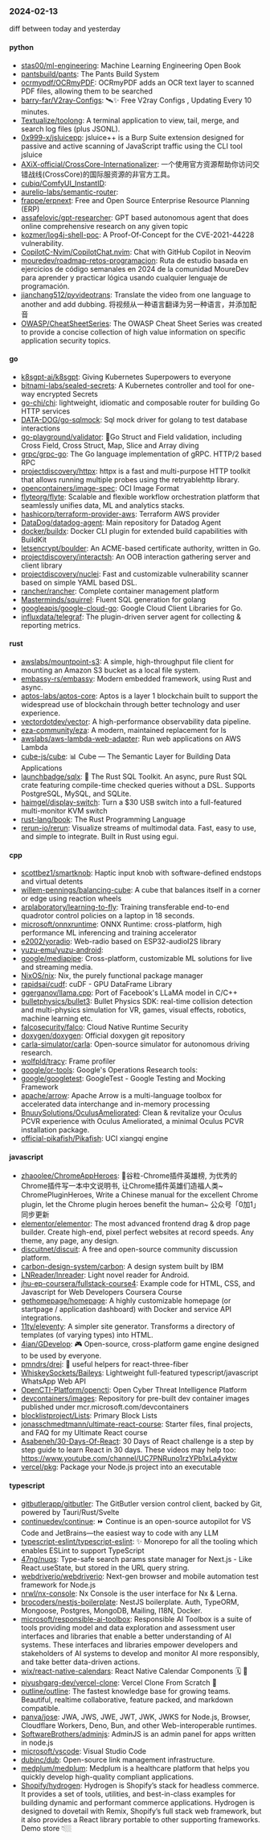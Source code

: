 ### 2024-02-13
diff between today and yesterday

#### python
* [stas00/ml-engineering](https://github.com/stas00/ml-engineering): Machine Learning Engineering Open Book
* [pantsbuild/pants](https://github.com/pantsbuild/pants): The Pants Build System
* [ocrmypdf/OCRmyPDF](https://github.com/ocrmypdf/OCRmyPDF): OCRmyPDF adds an OCR text layer to scanned PDF files, allowing them to be searched
* [barry-far/V2ray-Configs](https://github.com/barry-far/V2ray-Configs): 🛰️✨ Free V2ray Configs , Updating Every 10 minutes.
* [Textualize/toolong](https://github.com/Textualize/toolong): A terminal application to view, tail, merge, and search log files (plus JSONL).
* [0x999-x/jsluicepp](https://github.com/0x999-x/jsluicepp): jsluice++ is a Burp Suite extension designed for passive and active scanning of JavaScript traffic using the CLI tool jsluice
* [AXiX-official/CrossCore-Internationalizer](https://github.com/AXiX-official/CrossCore-Internationalizer): 一个使用官方资源帮助你访问交错战线(CrossCore)的国际服资源的非官方工具。
* [cubiq/ComfyUI_InstantID](https://github.com/cubiq/ComfyUI_InstantID): 
* [aurelio-labs/semantic-router](https://github.com/aurelio-labs/semantic-router): 
* [frappe/erpnext](https://github.com/frappe/erpnext): Free and Open Source Enterprise Resource Planning (ERP)
* [assafelovic/gpt-researcher](https://github.com/assafelovic/gpt-researcher): GPT based autonomous agent that does online comprehensive research on any given topic
* [kozmer/log4j-shell-poc](https://github.com/kozmer/log4j-shell-poc): A Proof-Of-Concept for the CVE-2021-44228 vulnerability.
* [CopilotC-Nvim/CopilotChat.nvim](https://github.com/CopilotC-Nvim/CopilotChat.nvim): Chat with GitHub Copilot in Neovim
* [mouredev/roadmap-retos-programacion](https://github.com/mouredev/roadmap-retos-programacion): Ruta de estudio basada en ejercicios de código semanales en 2024 de la comunidad MoureDev para aprender y practicar lógica usando cualquier lenguaje de programación.
* [jianchang512/pyvideotrans](https://github.com/jianchang512/pyvideotrans): Translate the video from one language to another and add dubbing. 将视频从一种语言翻译为另一种语言，并添加配音
* [OWASP/CheatSheetSeries](https://github.com/OWASP/CheatSheetSeries): The OWASP Cheat Sheet Series was created to provide a concise collection of high value information on specific application security topics.

#### go
* [k8sgpt-ai/k8sgpt](https://github.com/k8sgpt-ai/k8sgpt): Giving Kubernetes Superpowers to everyone
* [bitnami-labs/sealed-secrets](https://github.com/bitnami-labs/sealed-secrets): A Kubernetes controller and tool for one-way encrypted Secrets
* [go-chi/chi](https://github.com/go-chi/chi): lightweight, idiomatic and composable router for building Go HTTP services
* [DATA-DOG/go-sqlmock](https://github.com/DATA-DOG/go-sqlmock): Sql mock driver for golang to test database interactions
* [go-playground/validator](https://github.com/go-playground/validator): 💯Go Struct and Field validation, including Cross Field, Cross Struct, Map, Slice and Array diving
* [grpc/grpc-go](https://github.com/grpc/grpc-go): The Go language implementation of gRPC. HTTP/2 based RPC
* [projectdiscovery/httpx](https://github.com/projectdiscovery/httpx): httpx is a fast and multi-purpose HTTP toolkit that allows running multiple probes using the retryablehttp library.
* [opencontainers/image-spec](https://github.com/opencontainers/image-spec): OCI Image Format
* [flyteorg/flyte](https://github.com/flyteorg/flyte): Scalable and flexible workflow orchestration platform that seamlessly unifies data, ML and analytics stacks.
* [hashicorp/terraform-provider-aws](https://github.com/hashicorp/terraform-provider-aws): Terraform AWS provider
* [DataDog/datadog-agent](https://github.com/DataDog/datadog-agent): Main repository for Datadog Agent
* [docker/buildx](https://github.com/docker/buildx): Docker CLI plugin for extended build capabilities with BuildKit
* [letsencrypt/boulder](https://github.com/letsencrypt/boulder): An ACME-based certificate authority, written in Go.
* [projectdiscovery/interactsh](https://github.com/projectdiscovery/interactsh): An OOB interaction gathering server and client library
* [projectdiscovery/nuclei](https://github.com/projectdiscovery/nuclei): Fast and customizable vulnerability scanner based on simple YAML based DSL.
* [rancher/rancher](https://github.com/rancher/rancher): Complete container management platform
* [Masterminds/squirrel](https://github.com/Masterminds/squirrel): Fluent SQL generation for golang
* [googleapis/google-cloud-go](https://github.com/googleapis/google-cloud-go): Google Cloud Client Libraries for Go.
* [influxdata/telegraf](https://github.com/influxdata/telegraf): The plugin-driven server agent for collecting & reporting metrics.

#### rust
* [awslabs/mountpoint-s3](https://github.com/awslabs/mountpoint-s3): A simple, high-throughput file client for mounting an Amazon S3 bucket as a local file system.
* [embassy-rs/embassy](https://github.com/embassy-rs/embassy): Modern embedded framework, using Rust and async.
* [aptos-labs/aptos-core](https://github.com/aptos-labs/aptos-core): Aptos is a layer 1 blockchain built to support the widespread use of blockchain through better technology and user experience.
* [vectordotdev/vector](https://github.com/vectordotdev/vector): A high-performance observability data pipeline.
* [eza-community/eza](https://github.com/eza-community/eza): A modern, maintained replacement for ls
* [awslabs/aws-lambda-web-adapter](https://github.com/awslabs/aws-lambda-web-adapter): Run web applications on AWS Lambda
* [cube-js/cube](https://github.com/cube-js/cube): 📊 Cube — The Semantic Layer for Building Data Applications
* [launchbadge/sqlx](https://github.com/launchbadge/sqlx): 🧰 The Rust SQL Toolkit. An async, pure Rust SQL crate featuring compile-time checked queries without a DSL. Supports PostgreSQL, MySQL, and SQLite.
* [haimgel/display-switch](https://github.com/haimgel/display-switch): Turn a $30 USB switch into a full-featured multi-monitor KVM switch
* [rust-lang/book](https://github.com/rust-lang/book): The Rust Programming Language
* [rerun-io/rerun](https://github.com/rerun-io/rerun): Visualize streams of multimodal data. Fast, easy to use, and simple to integrate. Built in Rust using egui.

#### cpp
* [scottbez1/smartknob](https://github.com/scottbez1/smartknob): Haptic input knob with software-defined endstops and virtual detents
* [willem-pennings/balancing-cube](https://github.com/willem-pennings/balancing-cube): A cube that balances itself in a corner or edge using reaction wheels
* [arplaboratory/learning-to-fly](https://github.com/arplaboratory/learning-to-fly): Training transferable end-to-end quadrotor control policies on a laptop in 18 seconds.
* [microsoft/onnxruntime](https://github.com/microsoft/onnxruntime): ONNX Runtime: cross-platform, high performance ML inferencing and training accelerator
* [e2002/yoradio](https://github.com/e2002/yoradio): Web-radio based on ESP32-audioI2S library
* [yuzu-emu/yuzu-android](https://github.com/yuzu-emu/yuzu-android): 
* [google/mediapipe](https://github.com/google/mediapipe): Cross-platform, customizable ML solutions for live and streaming media.
* [NixOS/nix](https://github.com/NixOS/nix): Nix, the purely functional package manager
* [rapidsai/cudf](https://github.com/rapidsai/cudf): cuDF - GPU DataFrame Library
* [ggerganov/llama.cpp](https://github.com/ggerganov/llama.cpp): Port of Facebook's LLaMA model in C/C++
* [bulletphysics/bullet3](https://github.com/bulletphysics/bullet3): Bullet Physics SDK: real-time collision detection and multi-physics simulation for VR, games, visual effects, robotics, machine learning etc.
* [falcosecurity/falco](https://github.com/falcosecurity/falco): Cloud Native Runtime Security
* [doxygen/doxygen](https://github.com/doxygen/doxygen): Official doxygen git repository
* [carla-simulator/carla](https://github.com/carla-simulator/carla): Open-source simulator for autonomous driving research.
* [wolfpld/tracy](https://github.com/wolfpld/tracy): Frame profiler
* [google/or-tools](https://github.com/google/or-tools): Google's Operations Research tools:
* [google/googletest](https://github.com/google/googletest): GoogleTest - Google Testing and Mocking Framework
* [apache/arrow](https://github.com/apache/arrow): Apache Arrow is a multi-language toolbox for accelerated data interchange and in-memory processing
* [BnuuySolutions/OculusAmeliorated](https://github.com/BnuuySolutions/OculusAmeliorated): Clean & revitalize your Oculus PCVR experience with Oculus Ameliorated, a minimal Oculus PCVR installation package.
* [official-pikafish/Pikafish](https://github.com/official-pikafish/Pikafish): UCI xiangqi engine

#### javascript
* [zhaoolee/ChromeAppHeroes](https://github.com/zhaoolee/ChromeAppHeroes): 🌈谷粒-Chrome插件英雄榜, 为优秀的Chrome插件写一本中文说明书, 让Chrome插件英雄们造福人类~ ChromePluginHeroes, Write a Chinese manual for the excellent Chrome plugin, let the Chrome plugin heroes benefit the human~ 公众号「0加1」同步更新
* [elementor/elementor](https://github.com/elementor/elementor): The most advanced frontend drag & drop page builder. Create high-end, pixel perfect websites at record speeds. Any theme, any page, any design.
* [discuitnet/discuit](https://github.com/discuitnet/discuit): A free and open-source community discussion platform.
* [carbon-design-system/carbon](https://github.com/carbon-design-system/carbon): A design system built by IBM
* [LNReader/lnreader](https://github.com/LNReader/lnreader): Light novel reader for Android.
* [jhu-ep-coursera/fullstack-course4](https://github.com/jhu-ep-coursera/fullstack-course4): Example code for HTML, CSS, and Javascript for Web Developers Coursera Course
* [gethomepage/homepage](https://github.com/gethomepage/homepage): A highly customizable homepage (or startpage / application dashboard) with Docker and service API integrations.
* [11ty/eleventy](https://github.com/11ty/eleventy): A simpler site generator. Transforms a directory of templates (of varying types) into HTML.
* [4ian/GDevelop](https://github.com/4ian/GDevelop): 🎮 Open-source, cross-platform game engine designed to be used by everyone.
* [pmndrs/drei](https://github.com/pmndrs/drei): 🥉 useful helpers for react-three-fiber
* [WhiskeySockets/Baileys](https://github.com/WhiskeySockets/Baileys): Lightweight full-featured typescript/javascript WhatsApp Web API
* [OpenCTI-Platform/opencti](https://github.com/OpenCTI-Platform/opencti): Open Cyber Threat Intelligence Platform
* [devcontainers/images](https://github.com/devcontainers/images): Repository for pre-built dev container images published under mcr.microsoft.com/devcontainers
* [blocklistproject/Lists](https://github.com/blocklistproject/Lists): Primary Block Lists
* [jonasschmedtmann/ultimate-react-course](https://github.com/jonasschmedtmann/ultimate-react-course): Starter files, final projects, and FAQ for my Ultimate React course
* [Asabeneh/30-Days-Of-React](https://github.com/Asabeneh/30-Days-Of-React): 30 Days of React challenge is a step by step guide to learn React in 30 days. These videos may help too: https://www.youtube.com/channel/UC7PNRuno1rzYPb1xLa4yktw
* [vercel/pkg](https://github.com/vercel/pkg): Package your Node.js project into an executable

#### typescript
* [gitbutlerapp/gitbutler](https://github.com/gitbutlerapp/gitbutler): The GitButler version control client, backed by Git, powered by Tauri/Rust/Svelte
* [continuedev/continue](https://github.com/continuedev/continue): ⏩ Continue is an open-source autopilot for VS Code and JetBrains—the easiest way to code with any LLM
* [typescript-eslint/typescript-eslint](https://github.com/typescript-eslint/typescript-eslint): ✨ Monorepo for all the tooling which enables ESLint to support TypeScript
* [47ng/nuqs](https://github.com/47ng/nuqs): Type-safe search params state manager for Next.js - Like React.useState, but stored in the URL query string.
* [webdriverio/webdriverio](https://github.com/webdriverio/webdriverio): Next-gen browser and mobile automation test framework for Node.js
* [nrwl/nx-console](https://github.com/nrwl/nx-console): Nx Console is the user interface for Nx & Lerna.
* [brocoders/nestjs-boilerplate](https://github.com/brocoders/nestjs-boilerplate): NestJS boilerplate. Auth, TypeORM, Mongoose, Postgres, MongoDB, Mailing, I18N, Docker.
* [microsoft/responsible-ai-toolbox](https://github.com/microsoft/responsible-ai-toolbox): Responsible AI Toolbox is a suite of tools providing model and data exploration and assessment user interfaces and libraries that enable a better understanding of AI systems. These interfaces and libraries empower developers and stakeholders of AI systems to develop and monitor AI more responsibly, and take better data-driven actions.
* [wix/react-native-calendars](https://github.com/wix/react-native-calendars): React Native Calendar Components 🗓️ 📆
* [piyushgarg-dev/vercel-clone](https://github.com/piyushgarg-dev/vercel-clone): Vercel Clone From Scratch 🚀
* [outline/outline](https://github.com/outline/outline): The fastest knowledge base for growing teams. Beautiful, realtime collaborative, feature packed, and markdown compatible.
* [panva/jose](https://github.com/panva/jose): JWA, JWS, JWE, JWT, JWK, JWKS for Node.js, Browser, Cloudflare Workers, Deno, Bun, and other Web-interoperable runtimes.
* [SoftwareBrothers/adminjs](https://github.com/SoftwareBrothers/adminjs): AdminJS is an admin panel for apps written in node.js
* [microsoft/vscode](https://github.com/microsoft/vscode): Visual Studio Code
* [dubinc/dub](https://github.com/dubinc/dub): Open-source link management infrastructure.
* [medplum/medplum](https://github.com/medplum/medplum): Medplum is a healthcare platform that helps you quickly develop high-quality compliant applications.
* [Shopify/hydrogen](https://github.com/Shopify/hydrogen): Hydrogen is Shopify’s stack for headless commerce. It provides a set of tools, utilities, and best-in-class examples for building dynamic and performant commerce applications. Hydrogen is designed to dovetail with Remix, Shopify’s full stack web framework, but it also provides a React library portable to other supporting frameworks. Demo store 👇🏼
